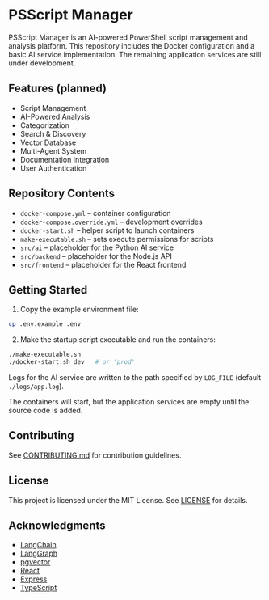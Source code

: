 # PSScript Manager

PSScript Manager is an AI-powered PowerShell script management and analysis platform.
This repository includes the Docker configuration and a basic AI service implementation.
The remaining application services are still under development.

## Features (planned)

- Script Management
- AI-Powered Analysis
- Categorization
- Search & Discovery
- Vector Database
- Multi-Agent System
- Documentation Integration
- User Authentication

## Repository Contents

- `docker-compose.yml` – container configuration
- `docker-compose.override.yml` – development overrides
- `docker-start.sh` – helper script to launch containers
- `make-executable.sh` – sets execute permissions for scripts
- `src/ai` – placeholder for the Python AI service
- `src/backend` – placeholder for the Node.js API
- `src/frontend` – placeholder for the React frontend

## Getting Started

1. Copy the example environment file:

```bash
cp .env.example .env
```

2. Make the startup script executable and run the containers:

```bash
./make-executable.sh
./docker-start.sh dev   # or 'prod'
```

Logs for the AI service are written to the path specified by `LOG_FILE`
(default `./logs/app.log`).

The containers will start, but the application services are empty until the
source code is added.

## Contributing

See [CONTRIBUTING.md](CONTRIBUTING.md) for contribution guidelines.

## License

This project is licensed under the MIT License. See [LICENSE](LICENSE) for details.

## Acknowledgments

- [LangChain](https://github.com/langchain-ai/langchain)
- [LangGraph](https://github.com/langchain-ai/langgraph)
- [pgvector](https://github.com/pgvector/pgvector)
- [React](https://reactjs.org/)
- [Express](https://expressjs.com/)
- [TypeScript](https://www.typescriptlang.org/)

